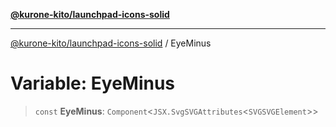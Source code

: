 [**@kurone-kito/launchpad-icons-solid**](../README.md)

***

[@kurone-kito/launchpad-icons-solid](../globals.md) / EyeMinus

# Variable: EyeMinus

> `const` **EyeMinus**: `Component`\<`JSX.SvgSVGAttributes`\<`SVGSVGElement`\>\>
